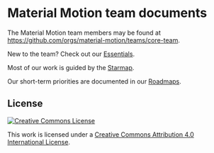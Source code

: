 # Material Motion team documents

The Material Motion team members may be found at https://github.com/orgs/material-motion/teams/core-team.

New to the team? Check out our [Essentials](essentials.md).

Most of our work is guided by the [Starmap](https://material-motion.gitbooks.io/material-motion-starmap/content/).

Our short-term priorities are documented in our [Roadmaps](roadmaps/).

## License

[![Creative Commons License](https://i.creativecommons.org/l/by/4.0/88x31.png)](http://creativecommons.org/licenses/by/4.0/)

This work is licensed under a [Creative Commons Attribution 4.0 International License](http://creativecommons.org/licenses/by/4.0/).